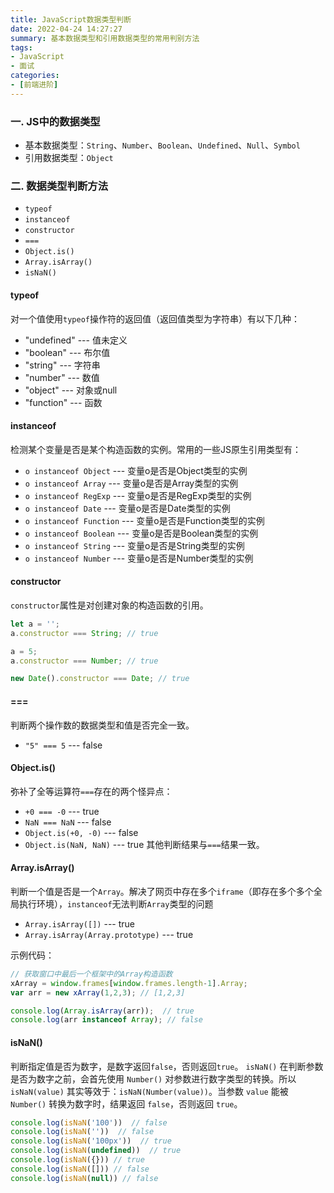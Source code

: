 ```yaml
---
title: JavaScript数据类型判断
date: 2022-04-24 14:27:27
summary: 基本数据类型和引用数据类型的常用判别方法
tags:
- JavaScript
- 面试
categories:
- [前端进阶]
---
```


### 一. JS中的数据类型
- 基本数据类型：`String`、`Number`、`Boolean`、`Undefined`、`Null`、`Symbol`
- 引用数据类型：`Object`

### 二. 数据类型判断方法
- `typeof`
- `instanceof`
- `constructor`
- `===`
- `Object.is()`
- `Array.isArray()`
- `isNaN()`

#### typeof
对一个值使用`typeof`操作符的返回值（返回值类型为字符串）有以下几种：
- "undefined" --- 值未定义
- "boolean"   --- 布尔值
- "string"    --- 字符串
- "number"    --- 数值
- "object"    --- 对象或null
- "function"  --- 函数

#### instanceof
检测某个变量是否是某个构造函数的实例。常用的一些JS原生引用类型有：
- `o instanceof Object` --- 变量o是否是Object类型的实例
- `o instanceof Array`  --- 变量o是否是Array类型的实例
- `o instanceof RegExp` --- 变量o是否是RegExp类型的实例
- `o instanceof Date`   --- 变量o是否是Date类型的实例
- `o instanceof Function` --- 变量o是否是Function类型的实例
- `o instanceof Boolean` --- 变量o是否是Boolean类型的实例
- `o instanceof String` --- 变量o是否是String类型的实例
- `o instanceof Number` --- 变量o是否是Number类型的实例

#### constructor
`constructor`属性是对创建对象的构造函数的引用。
```js
let a = '';
a.constructor === String; // true

a = 5;
a.constructor === Number; // true

new Date().constructor === Date; // true
```

#### ===
判断两个操作数的数据类型和值是否完全一致。
- `"5" === 5` --- false

#### Object.is()
弥补了全等运算符`===`存在的两个怪异点：
- `+0 === -0` --- true
- `NaN === NaN` --- false
- `Object.is(+0, -0)` ---  false
- `Object.is(NaN, NaN)` --- true
其他判断结果与`===`结果一致。

#### Array.isArray()
判断一个值是否是一个`Array`。解决了网页中存在多个`iframe`（即存在多个多个全局执行环境），`instanceof`无法判断`Array`类型的问题
- `Array.isArray([])` ---  true
- `Array.isArray(Array.prototype)` --- true

示例代码：
```js
// 获取窗口中最后一个框架中的Array构造函数
xArray = window.frames[window.frames.length-1].Array;
var arr = new xArray(1,2,3); // [1,2,3]

console.log(Array.isArray(arr));  // true
console.log(arr instanceof Array); // false
```

#### isNaN()
判断指定值是否为数字，是数字返回`false`，否则返回`true`。 `isNaN()` 在判断参数是否为数字之前，会首先使用 `Number()` 对参数进行数字类型的转换。所以 `isNaN(value)` 其实等效于：`isNaN(Number(value))`。当参数 `value` 能被 `Number()` 转换为数字时，结果返回 `false`，否则返回 `true`。
```js
console.log(isNaN('100'))  // false
console.log(isNaN(''))  // false
console.log(isNaN('100px'))  // true
console.log(isNaN(undefined))  // true
console.log(isNaN({})) // true
console.log(isNaN([])) // false
console.log(isNaN(null)) // false
```